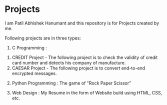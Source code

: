 # Projects
I am Patil Abhishek Hanumant and this repository is for Projects created by me.

Following projects are in three types:
1) C Programming :
1. CREDIT Project - The following project is to check the validity of credit card number and detects his company of manufacture. 
2. CAESAR Project - The following project is to convert end-to-end encrypted messages.

2) Python Programming : The game of "Rock Paper Scissor"

3) Web Design : My Resume in the form of Website build using HTML, CSS, etc.
